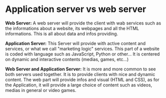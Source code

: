 # Application server vs web server

**Web Server:**
A web server will provide the client with wab services such as the informations about a website, its webpages and all the HTML informations. This is all about data and infos providing.

**Application Server:**
This Server will provide with active content and services, or what we call "marketing logic" services. This part of a website is coded with language such as JavaScript, Python or other... It is centered on dynamic and interactive contents (medias, games, etc...)

**Web Server and Application Server:**
It is more and more common to see both servers used together. It is to provide clients with nice and dynamic content. The web part will provide infos and visual (HTML and CSS), as for the Application, it will provide a large choice of content such as videos, medias in general or video games.

